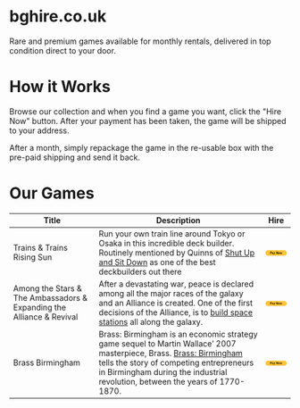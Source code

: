 # bghire.co.uk

Rare and premium games available for monthly rentals, delivered in top condition direct to your door.

# How it Works

Browse our collection and when you find a game you want, click the "Hire Now" button. After your payment has been taken, the game will be shipped to your address.

After a month, simply repackage the game in the re-usable box with the pre-paid shipping and send it back.

# Our Games

| Title | Description | Hire |
|---    | ---         | ---  |
| Trains & Trains Rising Sun | Run your own train line around Tokyo or Osaka in this incredible deck builder. Routinely mentioned by Quinns of [Shut Up and Sit Down](https://www.youtube.com/watch?v=13QPUSdczvoD) as one of the best deckbuilders out there | [![Hire Now](btn_paynow_LG.png)](https://www.paypal.com/cgi-bin/webscr?cmd=_s-xclick&hosted_button_id=NNHUHCK6R7W5C) |
|Among the Stars & The Ambassadors & Expanding the Alliance & Revival|After a devastating war, peace is declared among all the major races of the galaxy and an Alliance is created. One of the first decisions of the Alliance, is to [build space stations](https://www.youtube.com/watch?v=PGSBbw0vA3U) all along the galaxy.| [![Hire Now](btn_paynow_LG.png)](https://www.paypal.com/cgi-bin/webscr?cmd=_s-xclick&hosted_button_id=UXALQQCH6EMYA)
|Brass Birmingham|Brass: Birmingham is an economic strategy game sequel to Martin Wallace’ 2007 masterpiece, Brass. [Brass: Birmingham](https://www.youtube.com/watch?v=e3efv2HkjDI) tells the story of competing entrepreneurs in Birmingham during the industrial revolution, between the years of 1770-1870.| [![Hire Now](btn_paynow_LG.png)](https://www.paypal.com/cgi-bin/webscr?cmd=_s-xclick&hosted_button_id=6JRQGMHZD9Q24)
